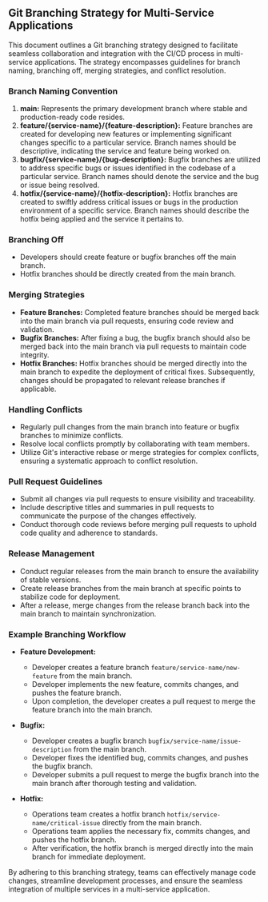 ## Git Branching Strategy for Multi-Service Applications

This document outlines a Git branching strategy designed to facilitate seamless collaboration and integration with the CI/CD process in multi-service applications. The strategy encompasses guidelines for branch naming, branching off, merging strategies, and conflict resolution.

### Branch Naming Convention

1. **main:** Represents the primary development branch where stable and production-ready code resides.
2. **feature/{service-name}/{feature-description}:** Feature branches are created for developing new features or implementing significant changes specific to a particular service. Branch names should be descriptive, indicating the service and feature being worked on.
3. **bugfix/{service-name}/{bug-description}:** Bugfix branches are utilized to address specific bugs or issues identified in the codebase of a particular service. Branch names should denote the service and the bug or issue being resolved.
4. **hotfix/{service-name}/{hotfix-description}:** Hotfix branches are created to swiftly address critical issues or bugs in the production environment of a specific service. Branch names should describe the hotfix being applied and the service it pertains to.

### Branching Off

- Developers should create feature or bugfix branches off the main branch.
- Hotfix branches should be directly created from the main branch.

### Merging Strategies

- **Feature Branches:** Completed feature branches should be merged back into the main branch via pull requests, ensuring code review and validation.
- **Bugfix Branches:** After fixing a bug, the bugfix branch should also be merged back into the main branch via pull requests to maintain code integrity.
- **Hotfix Branches:** Hotfix branches should be merged directly into the main branch to expedite the deployment of critical fixes. Subsequently, changes should be propagated to relevant release branches if applicable.

### Handling Conflicts

- Regularly pull changes from the main branch into feature or bugfix branches to minimize conflicts.
- Resolve local conflicts promptly by collaborating with team members.
- Utilize Git's interactive rebase or merge strategies for complex conflicts, ensuring a systematic approach to conflict resolution.

### Pull Request Guidelines

- Submit all changes via pull requests to ensure visibility and traceability.
- Include descriptive titles and summaries in pull requests to communicate the purpose of the changes effectively.
- Conduct thorough code reviews before merging pull requests to uphold code quality and adherence to standards.

### Release Management

- Conduct regular releases from the main branch to ensure the availability of stable versions.
- Create release branches from the main branch at specific points to stabilize code for deployment.
- After a release, merge changes from the release branch back into the main branch to maintain synchronization.

### Example Branching Workflow

- **Feature Development:**
  - Developer creates a feature branch `feature/service-name/new-feature` from the main branch.
  - Developer implements the new feature, commits changes, and pushes the feature branch.
  - Upon completion, the developer creates a pull request to merge the feature branch into the main branch.

- **Bugfix:**
  - Developer creates a bugfix branch `bugfix/service-name/issue-description` from the main branch.
  - Developer fixes the identified bug, commits changes, and pushes the bugfix branch.
  - Developer submits a pull request to merge the bugfix branch into the main branch after thorough testing and validation.

- **Hotfix:**
  - Operations team creates a hotfix branch `hotfix/service-name/critical-issue` directly from the main branch.
  - Operations team applies the necessary fix, commits changes, and pushes the hotfix branch.
  - After verification, the hotfix branch is merged directly into the main branch for immediate deployment.

By adhering to this branching strategy, teams can effectively manage code changes, streamline development processes, and ensure the seamless integration of multiple services in a multi-service application.
